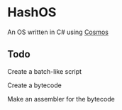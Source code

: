 HashOS
======
An OS written in C# using [Cosmos](https://github.com/CosmosOS/Cosmos/)

Todo
----
Create a batch-like script

Create a bytecode

Make an assembler for the bytecode